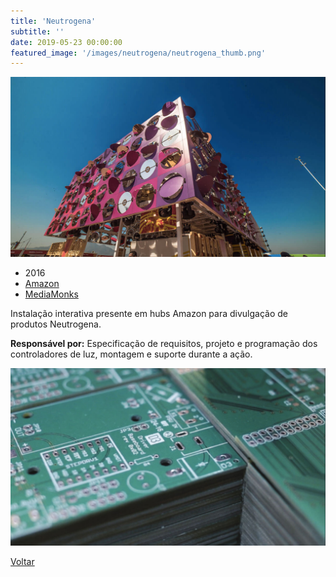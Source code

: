 ```yaml
---
title: 'Neutrogena'
subtitle: ''
date: 2019-05-23 00:00:00
featured_image: '/images/neutrogena/neutrogena_thumb.png'
---
```


![](/images/dancingpavilion/dancingpavilion_01.jpg)

* 2016
* [Amazon](https://nubank.com.br/)
* [MediaMonks](https://www.mediamonks.com/)

Instalação interativa presente em hubs Amazon para divulgação de produtos Neutrogena.

**Responsável por:** Especificação de requisitos, projeto e programação dos controladores de luz, montagem e suporte durante a ação.

<div class="gallery" data-columns="2">
	<img src="/images/dancingpavilion/dancingpavilion_04.jpg">
</div>

<a href='/' class="button button--large">Voltar</a>